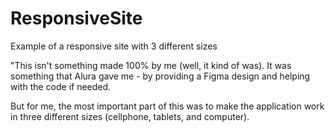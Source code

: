 # ResponsiveSite
Example of a responsive site with 3 different sizes

"This isn't something made 100% by me (well, it kind of was). It was something that Alura gave me - by providing a Figma design and helping with the code if needed.

But for me, the most important part of this was to make the application work in three different sizes (cellphone, tablets, and computer).
